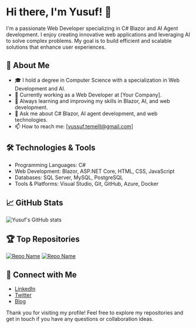 # Hi there, I'm Yusuf! 👋

I'm a passionate Web Developer specializing in C# Blazor and AI Agent development. I enjoy creating innovative web applications and leveraging AI to solve complex problems. My goal is to build efficient and scalable solutions that enhance user experiences.

## 🚀 About Me

- 🎓 I hold a degree in Computer Science with a specialization in Web Development and AI.
- 💼 Currently working as a Web Developer at [Your Company].
- 🌱 Always learning and improving my skills in Blazor, AI, and web development.
- 💬 Ask me about C# Blazor, AI agent development, and web technologies.
- 📫 How to reach me: [yussuf.temelll@gmail.com]


## 🛠️ Technologies & Tools

- Programming Languages: C#
- Web Development: Blazor, ASP.NET Core, HTML, CSS, JavaScript
- Databases: SQL Server, MySQL, PostgreSQL
- Tools & Platforms: Visual Studio, Git, GitHub, Azure, Docker

## 📈 GitHub Stats

![Yusuf's GitHub stats](https://github-readme-stats.vercel.app/api?username=Yusuftmle&show_icons=true&theme=radical)

## 🏆 Top Repositories


[![Repo Name](https://github-readme-stats.vercel.app/api/pin/?username=Yusuftmle&repo=repo-name&theme=radical)]([https://github.com/Yusuftmle/repo-name](https://github.com/Yusuftmle/HotelRVProject.git))
[![Repo Name](https://github-readme-stats.vercel.app/api/pin/?username=Yusuftmle&repo=repo-name&theme=radical)]([https://github.com/Yusuftmle/repo-name](https://github.com/Yusuftmle/HotelRVProject.git))

## 🔗 Connect with Me

- [LinkedIn](https://www.linkedin.com/in/yourlinkedinprofile/)
- [Twitter](https://twitter.com/yourtwitterhandle)
- [Blog](https://yourblog.com)

Thank you for visiting my profile! Feel free to explore my repositories and get in touch if you have any questions or collaboration ideas.
